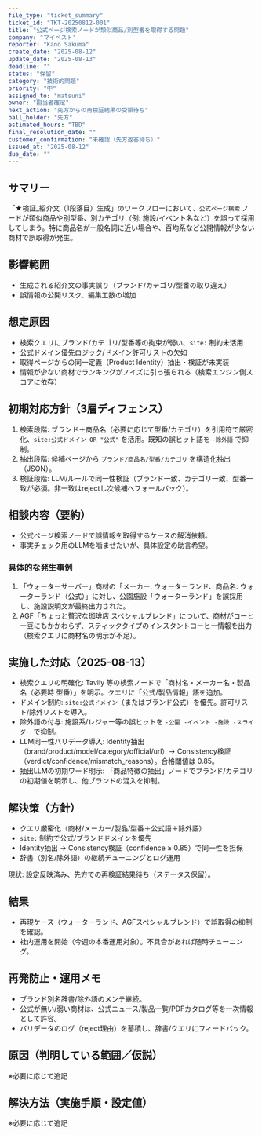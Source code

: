 ```yaml
---
file_type: "ticket_summary"
ticket_id: "TKT-20250812-001"
title: "公式ページ検索ノードが類似商品/別型番を取得する問題"
company: "マイベスト"
reporter: "Kano Sakuma"
create_date: "2025-08-12"
update_date: "2025-08-13"
deadline: ""
status: "保留"
category: "技術的問題"
priority: "中"
assigned_to: "matsuni"
owner: "担当者確定"
next_action: "先方からの再検証結果の受領待ち"
ball_holder: "先方"
estimated_hours: "TBD"
final_resolution_date: ""
customer_confirmation: "未確認（先方返答待ち）"
issued_at: "2025-08-12"
due_date: ""
---
```


## サマリー
「★検証_紹介文（1段落目）生成」のワークフローにおいて、`公式ページ検索` ノードが類似商品や別型番、別カテゴリ（例: 施設/イベント名など）を誤って採用してしまう。特に商品名が一般名詞に近い場合や、百均系など公開情報が少ない商材で誤取得が発生。

## 影響範囲
- 生成される紹介文の事実誤り（ブランド/カテゴリ/型番の取り違え）
- 誤情報の公開リスク、編集工数の増加

## 想定原因
- 検索クエリにブランド/カテゴリ/型番等の拘束が弱い、`site:` 制約未活用
- 公式ドメイン優先ロジック/ドメイン許可リストの欠如
- 取得ページからの同一定義（Product Identity）抽出・検証が未実装
- 情報が少ない商材でランキングがノイズに引っ張られる（検索エンジン側スコアに依存）

## 初期対応方針（3層ディフェンス）
1) 検索段階: ブランド＋商品名（必要に応じて型番/カテゴリ）を引用符で厳密化、`site:公式ドメイン OR "公式"` を活用。既知の誤ヒット語を `-除外語` で抑制。
2) 抽出段階: 候補ページから `ブランド/商品名/型番/カテゴリ` を構造化抽出（JSON）。
3) 検証段階: LLM/ルールで同一性検証（ブランド一致、カテゴリ一致、型番一致が必須。非一致はrejectし次候補へフォールバック）。

## 相談内容（要約）
- 公式ページ検索ノードで誤情報を取得するケースの解消依頼。
- 事実チェック用のLLMを噛ませたいが、具体設定の助言希望。

### 具体的な発生事例
1) 「ウォーターサーバー」商材の「メーカー: ウォーターランド、商品名: ウォーターランド（公式）」に対し、公園施設「ウォーターランド」を誤採用し、施設説明文が最終出力された。
2) AGF「ちょっと贅沢な珈琲店 スペシャルブレンド」について、商材がコーヒー豆にもかかわらず、スティックタイプのインスタントコーヒー情報を出力（検索クエリに商材名の明示が不足）。

## 実施した対応（2025-08-13）
- 検索クエリの明確化: Tavily 等の検索ノードで「商材名・メーカー名・製品名（必要時 型番）」を明示。クエリに「公式/製品情報」語を追加。
- ドメイン制約: `site:公式ドメイン`（またはブランド公式）を優先。許可リスト/除外リストを導入。
- 除外語の付与: 施設系/レジャー等の誤ヒットを `-公園 -イベント -施設 -スライダー` で抑制。
- LLM同一性バリデータ導入: Identity抽出（brand/product/model/category/official/url）→ Consistency検証（verdict/confidence/mismatch_reasons）。合格閾値は 0.85。
- 抽出LLMの初期ワード明示: 「商品特徴の抽出」ノードでブランド/カテゴリの初期値を明示し、他ブランドの混入を抑制。

## 解決策（方針）
- クエリ厳密化（商材/メーカー/製品/型番＋公式語＋除外語）
- `site:` 制約で公式/ブランドドメインを優先
- Identity抽出 → Consistency検証（confidence ≥ 0.85）で同一性を担保
- 辞書（別名/除外語）の継続チューニングとログ運用

現状: 設定反映済み、先方での再検証結果待ち（ステータス保留）。

## 結果
- 再現ケース（ウォーターランド、AGFスペシャルブレンド）で誤取得の抑制を確認。
- 社内運用を開始（今週の本番運用対象）。不具合があれば随時チューニング。

## 再発防止・運用メモ
- ブランド別名辞書/除外語のメンテ継続。
- 公式が無い/弱い商材は、公式ニュース/製品一覧/PDFカタログ等を一次情報として許容。
- バリデータのログ（reject理由）を蓄積し、辞書/クエリにフィードバック。

## 原因（判明している範囲／仮説）
※必要に応じて追記

## 解決方法（実施手順・設定値）
※必要に応じて追記
